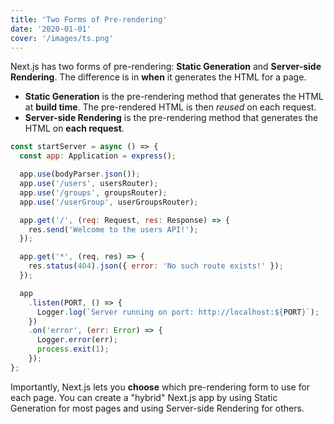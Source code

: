 ```yaml
---
title: 'Two Forms of Pre-rendering'
date: '2020-01-01'
cover: '/images/ts.png'
---
```


Next.js has two forms of pre-rendering: **Static Generation** and **Server-side Rendering**. The difference is in **when** it generates the HTML for a page.

- **Static Generation** is the pre-rendering method that generates the HTML at **build time**. The pre-rendered HTML is then _reused_ on each request.
- **Server-side Rendering** is the pre-rendering method that generates the HTML on **each request**.

```js
const startServer = async () => {
  const app: Application = express();

  app.use(bodyParser.json());
  app.use('/users', usersRouter);
  app.use('/groups', groupsRouter);
  app.use('/userGroup', userGroupsRouter);

  app.get('/', (req: Request, res: Response) => {
    res.send('Welcome to the users API!');
  });

  app.get('*', (req, res) => {
    res.status(404).json({ error: 'No such route exists!' });
  });

  app
    .listen(PORT, () => {
      Logger.log(`Server running on port: http://localhost:${PORT}`);
    })
    .on('error', (err: Error) => {
      Logger.error(err);
      process.exit(1);
    });
};
```

Importantly, Next.js lets you **choose** which pre-rendering form to use for each page. You can create a "hybrid" Next.js app by using Static Generation for most pages and using Server-side Rendering for others.
